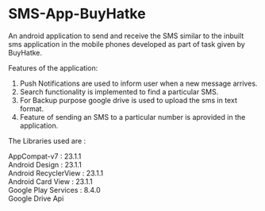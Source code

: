 # SMS-App-BuyHatke

An android application to send and receive the SMS similar to the inbuilt sms application in the mobile phones developed as part of task given by BuyHatke. 

Features of the application:</br>
1. Push Notifications are used to inform user when a new message arrives.</br>
2. Search functionality is implemented to find a particular SMS.</br>
3. For Backup purpose google drive is used to upload the sms in text format.</br>
4. Feature of sending an SMS to a particular number is aprovided in the application.</br>

The Libraries used are :</br> 

AppCompat-v7 : 23.1.1</br>
Android Design : 23.1.1</br>
Android RecyclerView : 23.1.1</br>
Android Card View : 23.1.1</br>
Google Play Services : 8.4.0</br>
Google Drive Api</br>
